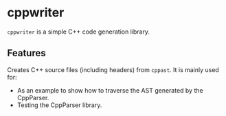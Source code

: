 # cppwriter

`cppwriter` is a simple C++ code generation library.

## Features

Creates C++ source files (including headers) from `cppast`.
It is mainly used for:
 - As an example to show how to traverse the AST generated by the CppParser.
 - Testing the CppParser library.

